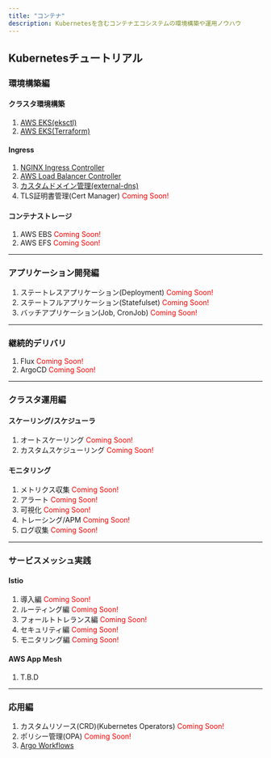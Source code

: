 ```yaml
---
title: "コンテナ"
description: Kubernetesを含むコンテナエコシステムの環境構築や運用ノウハウ
---
```


## Kubernetesチュートリアル

### 環境構築編
#### クラスタ環境構築
1. [AWS EKS(eksctl)](/containers/k8s/tutorial/infra/aws-eks-eksctl)
2. [AWS EKS(Terraform)](/containers/k8s/tutorial/infra/aws-eks-terraform)

#### Ingress
1. [NGINX Ingress Controller](/containers/k8s/tutorial/ingress/ingress-nginx)
2. [AWS Load Balancer Controller](/containers/k8s/tutorial/ingress/ingress-aws)
3. [カスタムドメイン管理(external-dns)](/containers/k8s/tutorial/ingress/external-dns)
4. TLS証明書管理(Cert Manager) <span style="color:red">Coming Soon!</span>

#### コンテナストレージ
1. AWS EBS <span style="color:red">Coming Soon!</span>
2. AWS EFS <span style="color:red">Coming Soon!</span>

---

### アプリケーション開発編
1. ステートレスアプリケーション(Deployment) <span style="color:red">Coming Soon!</span>
2. ステートフルアプリケーション(Statefulset) <span style="color:red">Coming Soon!</span>
3. バッチアプリケーション(Job, CronJob) <span style="color:red">Coming Soon!</span>

---

### 継続的デリバリ
1. Flux <span style="color:red">Coming Soon!</span>
2. ArgoCD <span style="color:red">Coming Soon!</span>

---

### クラスタ運用編

#### スケーリング/スケジューラ
1. オートスケーリング <span style="color:red">Coming Soon!</span>
2. カスタムスケジューリング <span style="color:red">Coming Soon!</span>

#### モニタリング
1. メトリクス収集 <span style="color:red">Coming Soon!</span>
2. アラート <span style="color:red">Coming Soon!</span>
3. 可視化 <span style="color:red">Coming Soon!</span>
4. トレーシング/APM <span style="color:red">Coming Soon!</span>
5. ログ収集 <span style="color:red">Coming Soon!</span>

---

### サービスメッシュ実践
#### Istio
1. 導入編 <span style="color:red">Coming Soon!</span>
1. ルーティング編 <span style="color:red">Coming Soon!</span>
1. フォールトトレランス編 <span style="color:red">Coming Soon!</span>
1. セキュリティ編 <span style="color:red">Coming Soon!</span>
1. モニタリング編 <span style="color:red">Coming Soon!</span>

#### AWS App Mesh
1. T.B.D

---

### 応用編
1. カスタムリソース(CRD)(Kubernetes Operators) <span style="color:red">Coming Soon!</span>
1. ポリシー管理(OPA) <span style="color:red">Coming Soon!</span>
1. [Argo Workflows](/containers/k8s/tutorial/advanced/argo-workflows)
